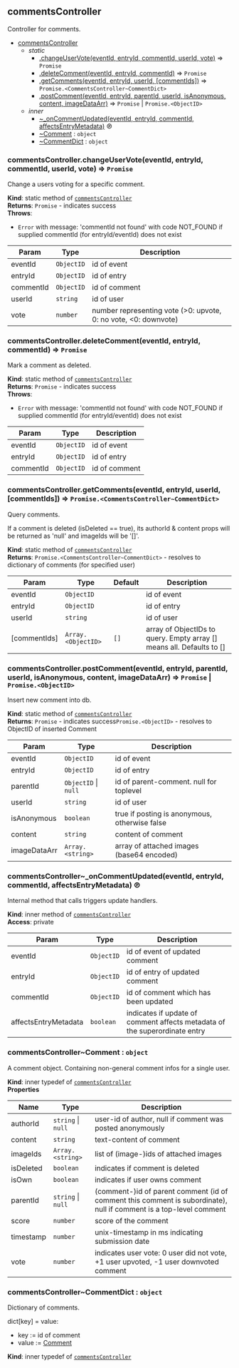 <a id="module95commentscontroller"></a>

## commentsController
Controller for comments.


* [commentsController](#module95commentscontroller)
    * _static_
        * [.changeUserVote(eventId, entryId, commentId, userId, vote)](#module95commentscontroller46changeuservote) ⇒ <code>Promise</code>
        * [.deleteComment(eventId, entryId, commentId)](#module95commentscontroller46deletecomment) ⇒ <code>Promise</code>
        * [.getComments(eventId, entryId, userId, [commentIds])](#module95commentscontroller46getcomments) ⇒ <code>Promise.&lt;CommentsController~CommentDict&gt;</code>
        * [.postComment(eventId, entryId, parentId, userId, isAnonymous, content, imageDataArr)](#module95commentscontroller46postcomment) ⇒ <code>Promise</code> &#124; <code>Promise.&lt;ObjectID&gt;</code>
    * _inner_
        * [~_onCommentUpdated(eventId, entryId, commentId, affectsEntryMetadata)](#module95commentscontroller464695oncommentupdated) ℗
        * [~Comment](#module95commentscontroller4646comment) : <code>object</code>
        * [~CommentDict](#module95commentscontroller4646commentdict) : <code>object</code>

<a id="module95commentscontroller46changeuservote"></a>

### commentsController.changeUserVote(eventId, entryId, commentId, userId, vote) ⇒ <code>Promise</code>
Change a users voting for a specific comment.

**Kind**: static method of [<code>commentsController</code>](#module95commentscontroller)  
**Returns**: <code>Promise</code> - indicates success  
**Throws**:

- <code>Error</code> with message: 'commentId not found' with code NOT_FOUND if supplied commentId (for entryId/eventId) does not exist


| Param | Type | Description |
| --- | --- | --- |
| eventId | <code>ObjectID</code> | id of event |
| entryId | <code>ObjectID</code> | id of entry |
| commentId | <code>ObjectID</code> | id of comment |
| userId | <code>string</code> | id of user |
| vote | <code>number</code> | number representing vote (>0: upvote, 0: no vote, <0: downvote) |

<a id="module95commentscontroller46deletecomment"></a>

### commentsController.deleteComment(eventId, entryId, commentId) ⇒ <code>Promise</code>
Mark a comment as deleted.

**Kind**: static method of [<code>commentsController</code>](#module95commentscontroller)  
**Returns**: <code>Promise</code> - indicates success  
**Throws**:

- <code>Error</code> with message: 'commentId not found' with code NOT_FOUND if supplied commentId (for entryId/eventId) does not exist


| Param | Type | Description |
| --- | --- | --- |
| eventId | <code>ObjectID</code> | id of event |
| entryId | <code>ObjectID</code> | id of entry |
| commentId | <code>ObjectID</code> | id of comment |

<a id="module95commentscontroller46getcomments"></a>

### commentsController.getComments(eventId, entryId, userId, [commentIds]) ⇒ <code>Promise.&lt;CommentsController~CommentDict&gt;</code>
Query comments.

If a comment is deleted (isDeleted == true), its authorId & content props
will be returned as 'null' and imageIds will be '[]'.

**Kind**: static method of [<code>commentsController</code>](#module95commentscontroller)  
**Returns**: <code>Promise.&lt;CommentsController~CommentDict&gt;</code> - resolves to dictionary of comments (for specified user)  

| Param | Type | Default | Description |
| --- | --- | --- | --- |
| eventId | <code>ObjectID</code> |  | id of event |
| entryId | <code>ObjectID</code> |  | id of entry |
| userId | <code>string</code> |  | id of user |
| [commentIds] | <code>Array.&lt;ObjectID&gt;</code> | <code>[]</code> | array of ObjectIDs to query. Empty array [] means all. Defaults to [] |

<a id="module95commentscontroller46postcomment"></a>

### commentsController.postComment(eventId, entryId, parentId, userId, isAnonymous, content, imageDataArr) ⇒ <code>Promise</code> &#124; <code>Promise.&lt;ObjectID&gt;</code>
Insert new comment into db.

**Kind**: static method of [<code>commentsController</code>](#module95commentscontroller)  
**Returns**: <code>Promise</code> - indicates success<code>Promise.&lt;ObjectID&gt;</code> - resolves to ObjectID of inserted Comment  

| Param | Type | Description |
| --- | --- | --- |
| eventId | <code>ObjectID</code> | id of event |
| entryId | <code>ObjectID</code> | id of entry |
| parentId | <code>ObjectID</code> &#124; <code>null</code> | id of parent-comment. null for toplevel |
| userId | <code>string</code> | id of user |
| isAnonymous | <code>boolean</code> | true if posting is anonymous, otherwise false |
| content | <code>string</code> | content of comment |
| imageDataArr | <code>Array.&lt;string&gt;</code> | array of attached images (base64 encoded) |

<a id="module95commentscontroller464695oncommentupdated"></a>

### commentsController~_onCommentUpdated(eventId, entryId, commentId, affectsEntryMetadata) ℗
Internal method that calls triggers update handlers.

**Kind**: inner method of [<code>commentsController</code>](#module95commentscontroller)  
**Access**: private  

| Param | Type | Description |
| --- | --- | --- |
| eventId | <code>ObjectID</code> | id of event of updated comment |
| entryId | <code>ObjectID</code> | id of entry of updated comment |
| commentId | <code>ObjectID</code> | id of comment which has been updated |
| affectsEntryMetadata | <code>boolean</code> | indicates if update of comment affects metadata of the superordinate entry |

<a id="module95commentscontroller4646comment"></a>

### commentsController~Comment : <code>object</code>
A comment object.
Containing non-general comment infos for a single user.

**Kind**: inner typedef of [<code>commentsController</code>](#module95commentscontroller)  
**Properties**

| Name | Type | Description |
| --- | --- | --- |
| authorId | <code>string</code> &#124; <code>null</code> | user-id of author, null if comment was posted anonymously |
| content | <code>string</code> | text-content of comment |
| imageIds | <code>Array.&lt;string&gt;</code> | list of (image-)ids of attached images |
| isDeleted | <code>boolean</code> | indicates if comment is deleted |
| isOwn | <code>boolean</code> | indicates if user owns comment |
| parentId | <code>string</code> &#124; <code>null</code> | (comment-)id of parent comment (id of comment this comment is subordinate), null if comment is a top-level comment |
| score | <code>number</code> | score of the comment |
| timestamp | <code>number</code> | unix-timestamp in ms indicating submission date |
| vote | <code>number</code> | indicates user vote: 0 user did not vote, +1 user upvoted, -1 user downvoted comment |

<a id="module95commentscontroller4646commentdict"></a>

### commentsController~CommentDict : <code>object</code>
Dictionary of comments.

dict[key] = value:
* key := id of comment
* value := [Comment](Comment)

**Kind**: inner typedef of [<code>commentsController</code>](#module95commentscontroller)  
